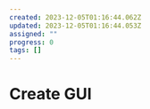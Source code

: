 ```yaml
---
created: 2023-12-05T01:16:44.062Z
updated: 2023-12-05T01:16:44.053Z
assigned: ""
progress: 0
tags: []
---
```


# Create GUI
